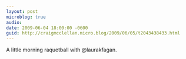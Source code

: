 ```yaml
---
layout: post
microblog: true
audio: 
date: 2009-06-04 18:00:00 -0600
guid: http://craigmcclellan.micro.blog/2009/06/05/t2043438433.html
---
```

A little morning raquetball with @laurakfagan.
